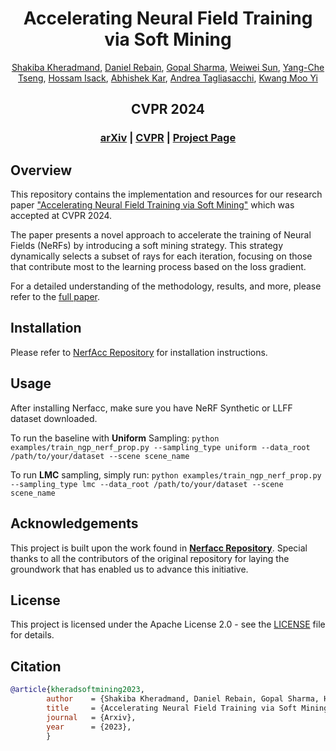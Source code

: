 <p align="center">

  <h1 align="center">Accelerating Neural Field Training via Soft Mining</h1>
  <p align="center">
        <a href="https://shakibakh.github.io/">Shakiba Kheradmand</a>,
        <a href="http://drebain.com/"> Daniel Rebain</a>,
        <a href="https://hippogriff.github.io/"> Gopal Sharma</a>,
        <a href="https://wsunid.github.io/"> Weiwei Sun</a>,
        <a href="https://scholar.google.com/citations?user=1iJfq7YAAAAJ&hl=en"> Yang-Che Tseng</a>,
        <a href="http://www.hossamisack.com/">Hossam Isack</a>,
        <a href="https://abhishekkar.info/">Abhishek Kar</a>,
        <a href="https://taiya.github.io/">Andrea Tagliasacchi</a>,
        <a href="https://www.cs.ubc.ca/~kmyi/">Kwang Moo Yi</a>
  </p>
  <h2 align="center">CVPR 2024</h2>

  <h3 align="center"><a href="https://arxiv.org/abs/2312.00075">arXiv</a> | <a href="https://openaccess.thecvf.com/content/CVPR2024/papers/Kheradmand_Accelerating_Neural_Field_Training_via_Soft_Mining_CVPR_2024_paper.pdf">CVPR</a> | <a href="https://ubc-vision.github.io/nf-soft-mining/">Project Page</a>  </h3>
  <div align="center"></div>
</p>

## Overview
This repository contains the implementation and resources for our research paper ["Accelerating Neural Field Training via Soft Mining"](https://arxiv.org/abs/2312.00075) which was accepted at CVPR 2024. 

The paper presents a novel approach to accelerate the training of Neural Fields (NeRFs) by introducing a soft mining strategy. This strategy dynamically selects a subset of rays for each iteration, focusing on those that contribute most to the learning process based on the loss gradient. 

For a detailed understanding of the methodology, results, and more, please refer to the [full paper](https://ubc-vision.github.io/nf-soft-mining/).

<!-- <img src="./docs/static/videos/mic_good_video.gif" height=300> -->


## Installation

Please refer to [NerfAcc Repository](https://github.com/KAIR-BAIR/nerfacc) for installation instructions.

## Usage
After installing Nerfacc, make sure you have NeRF Synthetic or LLFF dataset downloaded. 

To run the baseline with **Uniform** Sampling:
``` python examples/train_ngp_nerf_prop.py --sampling_type uniform --data_root /path/to/your/dataset --scene scene_name ```

To run **LMC** sampling, simply run:
``` python examples/train_ngp_nerf_prop.py --sampling_type lmc --data_root /path/to/your/dataset --scene scene_name ```


## Acknowledgements

This project is built upon the work found in [**Nerfacc Repository**](https://github.com/KAIR-BAIR/nerfacc). Special thanks to all the contributors of the original repository for laying the groundwork that has enabled us to advance this initiative.

## License

This project is licensed under the Apache License 2.0 - see the [LICENSE](LICENSE) file for details.

## Citation

```bibtex
@article{kheradsoftmining2023,
        author    = {Shakiba Kheradmand, Daniel Rebain, Gopal Sharma, Hossam Isack, Abhishek Kar, Andrea Tagliasacchi, Kwang Moo Yi},
        title     = {Accelerating Neural Field Training via Soft Mining},
        journal   = {Arxiv},
        year      = {2023},
        }
```


